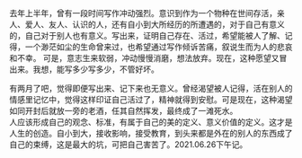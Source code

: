 去年上半年，曾有一段时间写作冲动强烈。意识到作为一个物种在世间存活，亲人、爱人、友人、认识的人，还有自小到大所经历的所遭遇的，对于自己有意义的，自己对于别人也有意义。写出来，证明自己存在、活过，希望能被人了解、记得，一个渺茫如尘的生命曾来过，也希望通过写作倾诉苦痛，叙说生而为人的悲哀和不幸。
可是，意志生来软弱，冲动慢慢消磨，想法放弃。现在，这种愿望又冒出来。我想，能写多少写多少，不管好坏。

有两月了吧，觉得即便写出来、记下来也无意义。曾经渴望被人记得，活在别人的情感里记忆中，觉得这样印证自己活过了，精神就得到安慰。可是现在，这种渴望如同开封后就放一旁的老酒，任其自然挥发，最终成了一滩死水。  
人应该形成自己的观念、标准，有属于自己的美的定义、意义价值的定义。这才是人生的创造。自小到大，接收影响，接受教育，到头来都是外在的别人的东西成了自己的束缚，这是最大的坑，可把自己害苦了。2021.06.26下午记。
